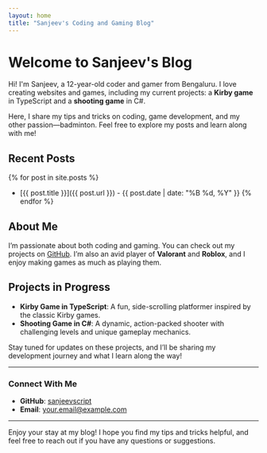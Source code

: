 ```yaml
---
layout: home
title: "Sanjeev's Coding and Gaming Blog"
---
```


# Welcome to Sanjeev's Blog

Hi! I'm Sanjeev, a 12-year-old coder and gamer from Bengaluru. I love creating websites and games, including my current projects: a **Kirby game** in TypeScript and a **shooting game** in C#.

Here, I share my tips and tricks on coding, game development, and my other passion—badminton. Feel free to explore my posts and learn along with me!

## Recent Posts

{% for post in site.posts %}
* [{{ post.title }}]({{ post.url }}) - {{ post.date | date: "%B %d, %Y" }}
{% endfor %}

## About Me

I’m passionate about both coding and gaming. You can check out my projects on [GitHub](https://github.com/sanjeevscript). I’m also an avid player of **Valorant** and **Roblox**, and I enjoy making games as much as playing them.

## Projects in Progress

- **Kirby Game in TypeScript**: A fun, side-scrolling platformer inspired by the classic Kirby games.
- **Shooting Game in C#**: A dynamic, action-packed shooter with challenging levels and unique gameplay mechanics.

Stay tuned for updates on these projects, and I’ll be sharing my development journey and what I learn along the way!

---

### Connect With Me

- **GitHub**: [sanjeevscript](https://github.com/sanjeevscript)
- **Email**: [your.email@example.com](mailto:your.email@example.com)

---

Enjoy your stay at my blog! I hope you find my tips and tricks helpful, and feel free to reach out if you have any questions or suggestions.
